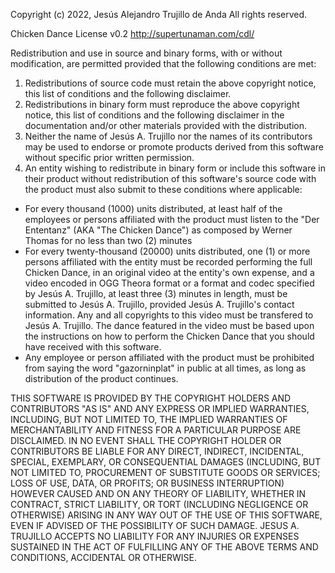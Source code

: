 Copyright (c) 2022, Jesús Alejandro Trujillo de Anda
All rights reserved.

Chicken Dance License v0.2
http://supertunaman.com/cdl/

Redistribution and use in source and binary forms, with 
or without modification, are permitted provided that the 
following conditions are met:

1. Redistributions of source code must retain the 
        above copyright notice, this list of conditions and 
        the following disclaimer.
2. Redistributions in binary form must reproduce the 
        above copyright notice, this list of conditions and 
        the following disclaimer in the documentation and/or 
        other materials provided with the distribution.
3. Neither the name of Jesús A. Trujillo nor the names 
        of its contributors may be used to endorse or promote 
        products derived from this software without specific 
        prior written permission.
4. An entity wishing to redistribute in binary form or 
        include this software in their product without 
        redistribution of this software's source code with the 
        product must also submit to these conditions where 
        applicable: 
* For every thousand (1000) units distributed, at 
                least half of the employees or persons 
                affiliated with the product must listen to the 
                "Der Ententanz" (AKA "The Chicken Dance") as 
                composed by Werner Thomas for no less than two 
                (2) minutes
* For every twenty-thousand (20000) units distributed, 
                one (1) or more persons affiliated with the entity 
                must be recorded performing the full Chicken Dance, 
                in an original video at the entity's own expense,
                and a video encoded in OGG Theora format or a format
                and codec specified by Jesús A. Trujillo, at least three (3) 
                minutes in length, must be submitted to Jesús A. Trujillo, 
                provided Jesús A. Trujillo's contact information. Any and all
                copyrights to this video must be transfered to 
                Jesús A. Trujillo. The dance featured in the video
                must be based upon the instructions on how to perform 
                the Chicken Dance that you should have received with
                this software. 
* Any employee or person affiliated with the product 
                must be prohibited from saying the word "gazorninplat" in 
                public at all times, as long as distribution of the 
                product continues. 

THIS SOFTWARE IS PROVIDED BY THE COPYRIGHT HOLDERS AND CONTRIBUTORS 
"AS IS" AND ANY EXPRESS OR IMPLIED WARRANTIES, INCLUDING, BUT NOT 
LIMITED TO, THE IMPLIED WARRANTIES OF MERCHANTABILITY AND FITNESS 
FOR A PARTICULAR PURPOSE ARE DISCLAIMED. IN NO EVENT SHALL THE 
COPYRIGHT HOLDER OR CONTRIBUTORS BE LIABLE FOR ANY DIRECT, INDIRECT, 
INCIDENTAL, SPECIAL, EXEMPLARY, OR CONSEQUENTIAL DAMAGES (INCLUDING, 
BUT NOT LIMITED TO, PROCUREMENT OF SUBSTITUTE GOODS OR SERVICES; 
LOSS OF USE, DATA, OR PROFITS; OR BUSINESS INTERRUPTION) HOWEVER 
CAUSED AND ON ANY THEORY OF LIABILITY, WHETHER IN CONTRACT, STRICT 
LIABILITY, OR TORT (INCLUDING NEGLIGENCE OR OTHERWISE) ARISING IN 
ANY WAY OUT OF THE USE OF THIS SOFTWARE, EVEN IF ADVISED OF THE 
POSSIBILITY OF SUCH DAMAGE. JESUS A. TRUJILLO ACCEPTS NO LIABILITY FOR
ANY INJURIES OR EXPENSES SUSTAINED IN THE ACT OF FULFILLING ANY OF 
THE ABOVE TERMS AND CONDITIONS, ACCIDENTAL OR OTHERWISE.
